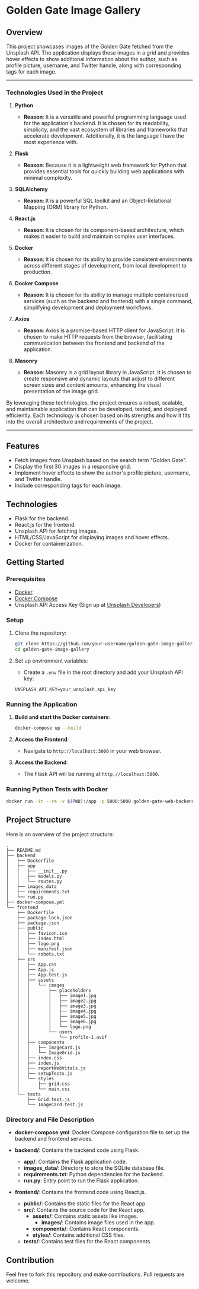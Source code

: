 # Golden Gate Image Gallery

## Overview

This project showcases images of the Golden Gate fetched from the Unsplash API. The application displays these images in a grid and provides hover effects to show additional information about the author, such as profile picture, username, and Twitter handle, along with corresponding tags for each image.

---

### Technologies Used in the Project

1. **Python**
   - **Reason**: It is a versatile and powerful programming language used for the application's backend. It is chosen for its readability, simplicity, and the vast ecosystem of libraries and frameworks that accelerate development. Additionally, it is the language I have the most experience with.

2. **Flask**
   - **Reason**: Because it is a lightweight web framework for Python that provides essential tools for quickly building web applications with minimal complexity.

3. **SQLAlchemy**
   - **Reason**: It is a powerful SQL toolkit and an Object-Relational Mapping (ORM) library for Python.

4. **React.js**
   - **Reason**: It is chosen for its component-based architecture, which makes it easier to build and maintain complex user interfaces.

5. **Docker**
   - **Reason**: It is chosen for its ability to provide consistent environments across different stages of development, from local development to production.

6. **Docker Compose**
   - **Reason**: It is chosen for its ability to manage multiple containerized services (such as the backend and frontend) with a single command, simplifying development and deployment workflows.

7. **Axios**
    - **Reason**: Axios is a promise-based HTTP client for JavaScript. It is chosen to make HTTP requests from the browser, facilitating communication between the frontend and backend of the application.

8. **Masonry**
    - **Reason**: Masonry is a grid layout library in JavaScript. It is chosen to create responsive and dynamic layouts that adjust to different screen sizes and content amounts, enhancing the visual presentation of the image grid.

By leveraging these technologies, the project ensures a robust, scalable, and maintainable application that can be developed, tested, and deployed efficiently. Each technology is chosen based on its strengths and how it fits into the overall architecture and requirements of the project.

---

## Features

- Fetch images from Unsplash based on the search term "Golden Gate".
- Display the first 30 images in a responsive grid.
- Implement hover effects to show the author's profile picture, username, and Twitter handle.
- Include corresponding tags for each image.

## Technologies

- Flask for the backend.
- React.js for the frontend.
- Unsplash API for fetching images.
- HTML/CSS/JavaScript for displaying images and hover effects.
- Docker for containerization.

## Getting Started

### Prerequisites

- [Docker](https://www.docker.com/products/docker-desktop)
- [Docker Compose](https://docs.docker.com/compose/install/)
- Unsplash API Access Key (Sign up at [Unsplash Developers](https://unsplash.com/developers))

### Setup

1. Clone the repository:
    ```bash
    git clone https://github.com/your-username/golden-gate-image-gallery.git
    cd golden-gate-image-gallery
    ```

2. Set up environment variables:
    - Create a `.env` file in the root directory and add your Unsplash API key:
    ```env
    UNSPLASH_API_KEY=your_unsplash_api_key
    ```

### Running the Application

1. **Build and start the Docker containers**:
    ```bash
    docker-compose up --build
    ```

2. **Access the Frontend**:
    - Navigate to `http://localhost:3000` in your web browser.

3. **Access the Backend**:
    - The Flask API will be running at `http://localhost:5000`.

### Running Python Tests with Docker

```bash
docker run -it --rm -v $(PWD):/app -p 5000:5000 golden-gate-web-backend pytest
```


## Project Structure

Here is an overview of the project structure:

```
.
├── README.md
├── backend
│   ├── Dockerfile
│   ├── app
│   │   ├── __init__.py
│   │   ├── models.py
│   │   └── routes.py
│   ├── images_data
│   ├── requirements.txt
│   └── run.py
├── docker-compose.yml
└── frontend
    ├── Dockerfile
    ├── package-lock.json
    ├── package.json
    ├── public
    │   ├── favicon.ico
    │   ├── index.html
    │   ├── logo.png
    │   ├── manifest.json
    │   └── robots.txt
    ├── src
    │   ├── App.css
    │   ├── App.js
    │   ├── App.test.js
    │   ├── assets
    │   │   └── images
    │   │       ├── placeholders
    │   │       │   ├── image1.jpg
    │   │       │   ├── image2.jpg
    │   │       │   ├── image3.jpg
    │   │       │   ├── image4.jpg
    │   │       │   ├── image5.jpg
    │   │       │   ├── image6.jpg
    │   │       │   └── logo.png
    │   │       └── users
    │   │           └── profile-1.avif
    │   ├── components
    │   │   ├── ImageCard.js
    │   │   └── ImageGrid.js
    │   ├── index.css
    │   ├── index.js
    │   ├── reportWebVitals.js
    │   ├── setupTests.js
    │   └── styles
    │       ├── grid.css
    │       └── main.css
    └── tests
        ├── Grid.test.js
        └── ImageCard.test.js
```

### Directory and File Description


- **docker-compose.yml**: Docker Compose configuration file to set up the backend and frontend services.


- **backend/**: Contains the backend code using Flask.
  - **app/**: Contains the Flask application code.
  - **images_data/**: Directory to store the SQLite database file.
  - **requirements.txt**: Python dependencies for the backend.
  - **run.py**: Entry point to run the Flask application.
  

- **frontend/**: Contains the frontend code using React.js.
  - **public/**: Contains the static files for the React app.
  - **src/**: Contains the source code for the React app.
    - **assets/**: Contains static assets like images.
      - **images/**: Contains image files used in the app.
    - **components/**: Contains React components.
    - **styles/**: Contains additional CSS files.
  - **tests/**: Contains test files for the React components.

## Contribution

Feel free to fork this repository and make contributions. Pull requests are welcome.
